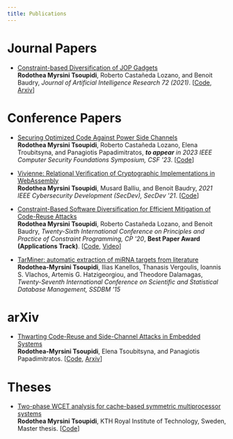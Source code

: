 ```yaml
---
title: Publications
---
```


# Journal Papers

* [Constraint-based Diversification of JOP Gadgets](publications/jair21.pdf)<br> 
**Rodothea Myrsini Tsoupidi**, Roberto Castañeda Lozano, and Benoit Baudry,
_Journal of Artificial Intelligence Research 72 (2021)_.
\[[Code](https://github.com/romits800/divCon), [Arxiv](https://arxiv.org/abs/2111.09934)\]


# Conference Papers
* [Securing Optimized Code Against Power Side Channels](publications/secconcg.pdf)<br> 
**Rodothea Myrsini Tsoupidi**, Roberto Castañeda Lozano, Elena Troubitsyna, and Panagiotis Papadimitratos,
_**to appear** in 2023 IEEE Computer Security Foundations Symposium, CSF '23_.
\[[Code](https://github.com/romits800/seccon_experiments)\]

* [Vivienne: Relational Verification of Cryptographic Implementations in WebAssembly](publications/secdev21.pdf)<br> 
**Rodothea Myrsini Tsoupidi**, Musard Balliu, and Benoit Baudry,
_2021 IEEE Cybersecurity Development (SecDev), SecDev '21_.
\[[Code](https://github.com/romits800/Vivienne_eval)\]

* [Constraint-Based Software Diversification for Efficient Mitigation of Code-Reuse Attacks](publications/cp_paper.pdf)<br> 
**Rodothea Myrsini Tsoupidi**, Roberto Castañeda Lozano, and Benoit Baudry,
_Twenty-Sixth International Conference on Principles and Practice of Constraint Programming, CP '20_, **Best Paper Award (Applications Track)**.
\[[Code](https://github.com/romits800/divCon), [Video](https://www.youtube.com/watch?v=qnkFGKo1I6c)\]

* [TarMiner: automatic extraction of miRNA targets from literature](publications/tarminer.pdf)<br>
**Rodothea-Myrsini Tsoupidi**, Ilias Kanellos, Thanasis Vergoulis, Ioannis S. Vlachos, Artemis G. Hatzigeorgiou, and Theodore Dalamagas,
_Twenty-Seventh International Conference on Scientific and Statistical Database Management, SSDBM '15_


# arXiv
* [Thwarting Code-Reuse and Side-Channel Attacks in Embedded Systems](publications/cose23.pdf)<br>
**Rodothea-Myrsini Tsoupidi**, Elena Tsoubitsyna, and Panagiotis Papadimitratos.
\[[Code](https://github.com/romits800/secdivcon_experiments), [Arxiv](https://arxiv.org/abs/2304.13458)\]



# Theses
* [Two-phase WCET analysis for cache-based symmetric multiprocessor systems](publications/msc_thesis.pdf)<br>
**Rodothea Myrsini Tsoupidi**, KTH Royal Institute of Technology, Sweden, Master thesis.
\[[Code](https://github.com/david-broman/kta)\]


